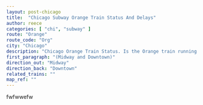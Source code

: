 ```yaml
---
layout: post-chicago
title:  "Chicago Subway Orange Train Status And Delays"
author: reece
categories: [ "chi", "subway" ]
route: "Orange"
route_code: "Org"
city: "Chicago"
description: "Chicago Orange Train Status. Is the Orange train running today?"
first_paragraph: "(Midway and Downtown)"
direction_out: "Midway"
direction_back: "Downtown"
related_trains: ""
map_ref: ""
---
```


fwfwwefw
